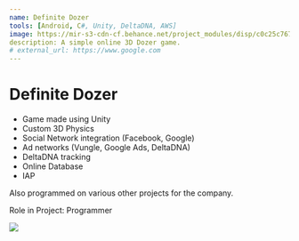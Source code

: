 ```yaml
---
name: Definite Dozer
tools: [Android, C#, Unity, DeltaDNA, AWS]
image: https://mir-s3-cdn-cf.behance.net/project_modules/disp/c0c25c76755871.5c73ba914606e.jpg
description: A simple online 3D Dozer game.
# external_url: https://www.google.com
---
```


# Definite Dozer

- Game made using Unity
- Custom 3D Physics
- Social Network integration (Facebook, Google)
- Ad networks (Vungle, Google Ads, DeltaDNA)
- DeltaDNA tracking
- Online Database
- IAP

Also programmed on various other projects for the company.

Role in Project:
Programmer


![](https://mir-s3-cdn-cf.behance.net/project_modules/disp/ac3a6476755871.5c73ba9146353.jpg)


<p class="text-center">
<a href="https://www.behance.net/gallery/76755871/GameDefinite-Dozer"> <i class="fab fa-1x fa-behance-square"></i> 
</a>
<a href="https://play.google.com/store/apps/developer?id=Definite+Gaming+Pte+Ltd"> <i class="fab fa-1x fa-google"></i> 
</a>
<a href="https://itunes.apple.com/us/developer/definite-gaming-pte-ltd/id908223844?mt=8"> <i class="fab fa-1x fa-apple"></i> 
</a>
<!-- </p> -->